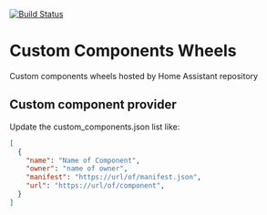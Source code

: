 [![Build Status](https://dev.azure.com/home-assistant/Hass.io/_apis/build/status/custom-components-wheels?branchName=master)](https://dev.azure.com/home-assistant/Hass.io/_build/latest?definitionId=14&branchName=master)

# Custom Components Wheels
Custom components wheels hosted by Home Assistant repository

## Custom component provider

Update the custom_components.json list like:

```json
[
  {
    "name": "Name of Component",
    "owner": "name of owner",
    "manifest": "https://url/of/manifest.json",
    "url": "https://url/of/component",
  }
]
```

